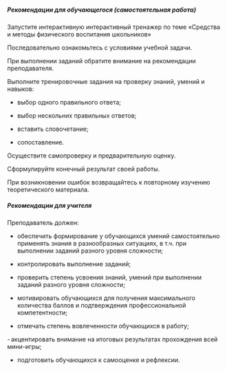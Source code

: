 ##### Рекомендации для обучающегося (самостоятельная работа)
Запустите интерактивную интерактивный тренажер по теме «Средства и методы физического воспитания школьников»  

Последовательно ознакомьтесь с условиями учебной задачи. 

При выполнении заданий обратите внимание на рекомендации преподавателя. 

Выполните тренировочные задания на проверку знаний, умений и навыков: 

- выбор одного правильного ответа; 

- выбор нескольних правильных ответов; 

- вставить словочетание; 

- сопоставление. 

Осуществите самопроверку и предварительную оценку. 

Сформулируйте конечный результат своей работы. 

При возникновении ошибок возвращайтесь к повторному изучению теоретического материала. 

##### Рекомендации для учителя
Преподаватель должен: 

- обеспечить формирование у обучающихся умений самостоятельно применять знания в разнообразных ситуациях, в т.ч. при выполнении заданий разного уровня сложности; 

- контролировать выполнение заданий; 

- проверить степень усвоения знаний, умений при выполнении заданий разного уровня сложности; 

- мотивировать обучающихся для получения максимального количества баллов и подтверждения профессиональной компетентности; 

- отмечать степень вовлеченности обучающихся в работу; 

- акцентировать внимание на итоговых результатах прохождения всей мини-игры; 

- подготовить обучающихся к самооценке и рефлексии. 
